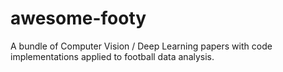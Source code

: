 # awesome-footy
A bundle of Computer Vision / Deep Learning papers with code implementations applied to football data analysis.
